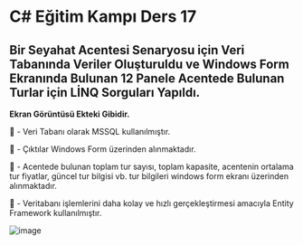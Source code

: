# C# Eğitim Kampı Ders 17

## Bir Seyahat Acentesi Senaryosu için Veri Tabanında Veriler Oluşturuldu ve Windows Form Ekranında Bulunan 12 Panele Acentede Bulunan Turlar için LİNQ Sorguları Yapıldı. 
**Ekran Görüntüsü Ekteki Gibidir.**


📌 - Veri Tabanı olarak MSSQL kullanılmıştır.

📌 - Çıktılar Windows Form üzerinden alınmaktadır.

📌 - Acentede bulunan toplam tur sayısı, toplam kapasite, acentenin ortalama tur fiyatlar, güncel tur bilgisi vb. tur bilgileri windows form ekranı üzerinden alınmaktadır.

📌 - Veritabanı işlemlerini daha kolay ve hızlı gerçekleştirmesi amacıyla Entity Framework kullanılmıştır.


![image](https://github.com/user-attachments/assets/84bb5109-60af-4b79-abef-2b593de8b164)
